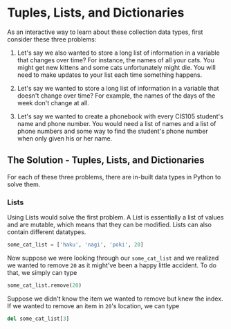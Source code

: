 # Tuples, Lists, and Dictionaries

As an interactive way to learn about these collection data types, first consider these three problems:

1. Let's say we also wanted to store a long list of information in a variable that changes over time? For instance, the names of all your cats. You might get new kittens and some cats unfortunately might die. You will need to make updates to your list each time something happens.

2. Let's say we wanted to store a long list of information in a variable that doesn't change over time? For example, the names of the days of the week don't change at all.

3. Let's say we wanted to create a phonebook with every CIS105 student's name and phone number. You would need a list of names and a list of phone numbers and some way to find the student's phone number when only given his or her name.

## The Solution - Tuples, Lists, and Dictionaries

For each of these three problems, there are in-built data types in Python to solve them.

### Lists

Using Lists would solve the first problem. A List is essentially a list of values and are mutable, which means that they can be modified. Lists can also contain different datatypes.

```python
some_cat_list = ['haku', 'nagi', 'poki', 20]

```
Now suppose we were looking through our `some_cat_list` and we realized we wanted to remove `20` as it might've been a happy little accident. To do that, we simply can type

```python
some_cat_list.remove(20)
```
Suppose we didn't know the item we wanted to remove but knew the index. If we wanted to remove an item in `20`'s location, we can type

```python
del some_cat_list[3]
```

